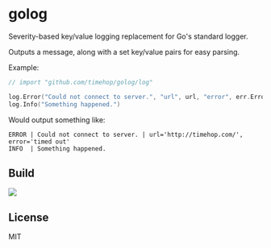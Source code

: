 golog
=====

Severity-based key/value logging replacement for Go's standard logger.

Outputs a message, along with a set key/value pairs for easy parsing.

Example:

```go
// import "github.com/timehop/golog/log"

log.Error("Could not connect to server.", "url", url, "error", err.Error())
log.Info("Something happened.")
```

Would output something like:

```
ERROR | Could not connect to server. | url='http://timehop.com/', error='timed out'
INFO  | Something happened.
```

## Build

![](https://api.travis-ci.org/timehop/golog.svg)

## License

MIT
